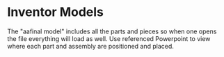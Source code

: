# Inventor Models
The "aafinal model" includes all the parts and pieces so when one opens the file everything will load as well. Use referenced Powerpoint to view where each part and assembly are positioned and placed. 

